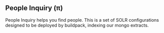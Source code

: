 People Inquiry (π)
----------------
People Inquiry helps you find people.  This is a set of SOLR
configurations designed to be deployed by buildpack, indexing our mongo
extracts.

